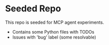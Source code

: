 # Seeded Repo

This repo is seeded for MCP agent experiments.

- Contains some Python files with TODOs
- Issues with 'bug' label (some resolvable)
